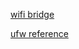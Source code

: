 

[wifi bridge](https://odroid.com/dokuwiki/doku.php?id=en:xu4_wlan_ap#setting_for_forwarding_internet_over_wifi_from_eth0)

[ufw reference](https://www.digitalocean.com/community/tutorials/ufw-essentials-common-firewall-rules-and-commands)